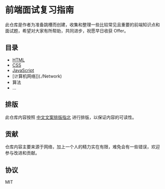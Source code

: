 # 前端面试复习指南

此仓库是作者为准备跳槽而创建，收集和整理一些比较常见且重要的前端知识点和面试题，希望对大家有所帮助，共同进步，祝愿早日收获 Offer。

## 目录

- [HTML](./HTML)
- [CSS](./CSS)
- [JavaScript](./JavaScript)
- [计算机网络]](./Network)
- 算法
- ...

## 排版

此仓库内容按照 [中文文案排版指北](http://mazhuang.org/wiki/chinese-copywriting-guidelines/) 进行排版，以保证内容的可读性。

## 贡献

仓库内容主要来源于网络，加上一个人的精力实在有限，难免会有一些错误，欢迎参与改进和贡献。

## 协议

MIT
